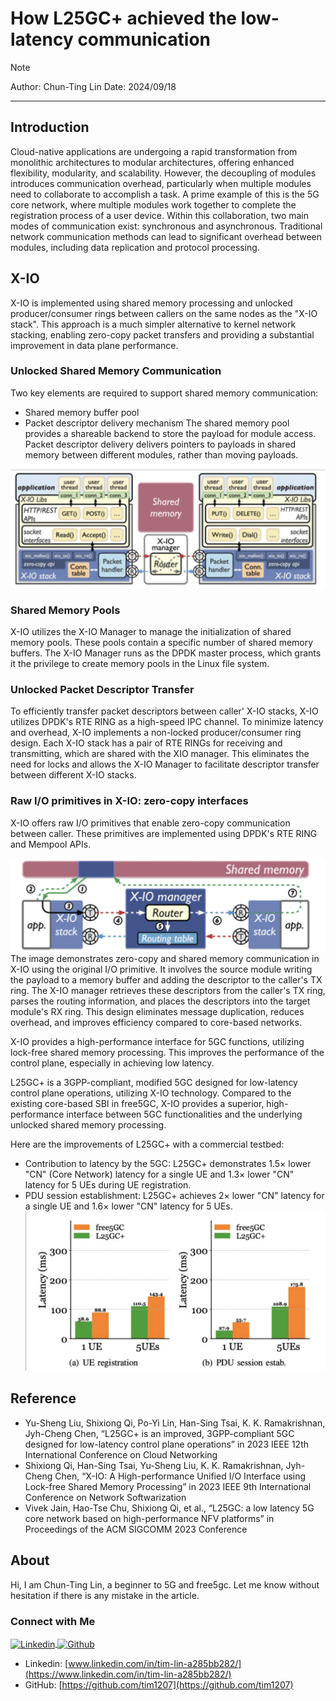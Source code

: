 # How L25GC+ achieved the low-latency communication
>[!NOTE]
> Author: Chun-Ting Lin
> Date: 2024/09/18
---

## Introduction
Cloud-native applications are undergoing a rapid transformation from monolithic architectures to modular architectures, offering enhanced flexibility, modularity, and scalability.
However, the decoupling of modules introduces communication overhead, particularly when multiple modules need to collaborate to accomplish a task.
A prime example of this is the 5G core network, where multiple modules work together to complete the registration process of a user device. Within this collaboration, two main modes of communication exist: synchronous and asynchronous.
Traditional network communication methods can lead to significant overhead between modules, including data replication and protocol processing.

## X-IO 
X-IO is implemented using shared memory processing and unlocked producer/consumer rings between callers on the same nodes as the "X-IO stack". This approach is a much simpler alternative to kernel network stacking, enabling zero-copy packet transfers and providing a substantial improvement in data plane performance.
### Unlocked Shared Memory Communication
Two key elements are required to support shared memory communication:
- Shared memory buffer pool
- Packet descriptor delivery mechanism
The shared memory pool provides a shareable backend to store the payload for module access. Packet descriptor delivery delivers pointers to payloads in shared memory between different modules, rather than moving payloads.

![An architectural overview of X-IO](./architecture.png)

### Shared Memory Pools
X-IO utilizes the X-IO Manager to manage the initialization of shared memory pools. These pools contain a specific number of shared memory buffers. The X-IO Manager runs as the DPDK master process, which grants it the privilege to create memory pools in the Linux file system.

### Unlocked Packet Descriptor Transfer
To efficiently transfer packet descriptors between caller' X-IO stacks, X-IO utilizes DPDK's RTE RING as a high-speed IPC channel. To minimize latency and overhead, X-IO implements a non-locked producer/consumer ring design. Each X-IO stack has a pair of RTE RINGs for receiving and transmitting, which are shared with the XIO manager. This eliminates the need for locks and allows the X-IO Manager to facilitate descriptor transfer between different X-IO stacks.

### Raw I/O primitives in X-IO: zero-copy interfaces
X-IO offers raw I/O primitives that enable zero-copy communication between caller. These primitives are implemented using DPDK's RTE RING and Mempool APIs.

![communication](./communication.png)
The image demonstrates zero-copy and shared memory communication in X-IO using the original I/O primitive. It involves the source module writing the payload to a memory buffer and adding the descriptor to the caller's TX ring. The X-IO manager retrieves these descriptors from the caller's TX ring, parses the routing information, and places the descriptors into the target module's RX ring. This design eliminates message duplication, reduces overhead, and improves efficiency compared to core-based networks.

X-IO provides a high-performance interface for 5GC functions, utilizing lock-free shared memory processing. This improves the performance of the control plane, especially in achieving low latency.

L25GC+ is a 3GPP-compliant, modified 5GC designed for low-latency control plane operations, utilizing X-IO technology. Compared to the existing core-based SBI in free5GC, X-IO provides a superior, high-performance interface between 5GC functionalities and the underlying unlocked shared memory processing.

Here are the improvements of L25GC+ with a commercial testbed:
- Contribution to latency by the 5GC: L25GC+ demonstrates 1.5× lower "CN" (Core Network) latency for a single UE and 1.3× lower "CN" latency for 5 UEs during UE registration.
- PDU session establishment: L25GC+ achieves 2× lower "CN" latency for a single UE and 1.6× lower "CN" latency for 5 UEs.
![latency](./latency.png)




## Reference
- Yu-Sheng Liu, Shixiong Qi, Po-Yi Lin, Han-Sing Tsai, K. K. Ramakrishnan, Jyh-Cheng Chen, “L25GC+ is an improved, 3GPP-compliant 5GC designed for low-latency control plane operations” in 2023 IEEE 12th International Conference on Cloud Networking
- Shixiong Qi, Han-Sing Tsai, Yu-Sheng Liu, K. K. Ramakrishnan, Jyh-Cheng Chen, “X-IO: A High-performance Unified I/O Interface using Lock-free Shared Memory Processing” in 2023 IEEE 9th International Conference on Network Softwarization
- Vivek Jain, Hao-Tse Chu, Shixiong Qi, et al., “L25GC: a low latency 5G core network based on high-performance NFV platforms” in Proceedings of the ACM SIGCOMM 2023 Conference

## About
Hi, I am Chun-Ting Lin, a beginner to 5G and free5gc. Let me know without hesitation if there is any mistake in the article.

### Connect with Me

<p align="left">
<a href="www.linkedin.com/in/tim-lin-a285bb282/" target="blank">
 <img align="center"
    src="https://raw.githubusercontent.com/rahuldkjain/github-profile-readme-generator/master/src/images/icons/Social/linked-in-alt.svg"
    alt="Linkedin" height="30" width="40" />
</a>
<a href="https://github.com/KunLee76" target="blank">
   <img align="center"
      src="https://raw.githubusercontent.com/rahuldkjain/github-profile-readme-generator/master/src/images/icons/Social/github.svg"
      alt="Github" height="30" width="40" />
</a>
</p>

- Linkedin: [www.linkedin.com/in/tim-lin-a285bb282/](https://www.linkedin.com/in/tim-lin-a285bb282/)
- GitHub: [https://github.com/tim1207](https://github.com/tim1207)
